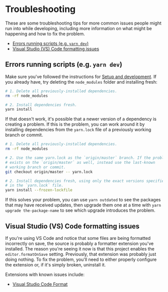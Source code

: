 # Troubleshooting

These are some troubleshooting tips for more common issues people might run into while developing, including more information on what might be happening and how to fix the problem.

- [Errors running scripts (e.g. `yarn dev`)](#errors-running-scripts-eg-yarn-dev)
- [Visual Studio (VS) Code formatting issues](#visual-studio-vs-code-formatting-issues)

## Errors running scripts (e.g. `yarn dev`)

Make sure you've followed the instructions for [Setup and development](development.md). If you already have, try deleting the `node_modules` folder and installing fresh:

```bash
# 1. Delete all previously-installed dependencies.
rm -rf node_modules

# 2. Install dependencies fresh.
yarn install
```

If that doesn't work, it's possible that a newer version of a dependency is creating a problem. If this is the problem, you can work around it by installing dependencies from the `yarn.lock` file of a previously working branch or commit.

```bash
# 1. Delete all previously-installed dependencies.
rm -rf node_modules

# 2. Use the same yarn.lock as the `origin/master` branch. If the problem
# exists on the `origin/master` as well, instead use the last-known
# working branch or commit.
git checkout origin/master -- yarn.lock

# 2. Install dependencies fresh, using only the exact versions specified
# in the `yarn.lock` file.
yarn install --frozen-lockfile
```

If this solves your problem, you can use `yarn outdated` to see the packages that may have received updates, then upgrade them one at a time with `yarn upgrade the-package-name` to see which upgrade introduces the problem.

## Visual Studio (VS) Code formatting issues

If you're using VS Code and notice that some files are being formatted incorrectly on save, the source is probably a formatter extension you've installed. The reason you're seeing it now is that this project enables the `editor.formatOnSave` setting. Previously, that extension was probably just doing nothing. To fix the problem, you'll need to either properly configure the extension or, if it's simply broken, uninstall it.

Extensions with known issues include:

- [Visual Studio Code Format](https://marketplace.visualstudio.com/items?itemName=ryannaddy.vscode-format#review-details)

